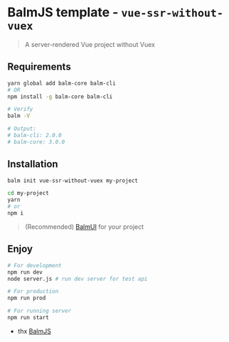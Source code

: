 # BalmJS template - `vue-ssr-without-vuex`

> A server-rendered Vue project without Vuex

## Requirements

```sh
yarn global add balm-core balm-cli
# OR
npm install -g balm-core balm-cli
```

```sh
# Verify
balm -V

# Output:
# balm-cli: 2.0.0
# balm-core: 3.0.0
```

## Installation

```sh
balm init vue-ssr-without-vuex my-project

cd my-project
yarn
# or
npm i
```

> (Recommended) [BalmUI](https://material.balmjs.com/) for your project

## Enjoy

```sh
# For development
npm run dev
node server.js # run dev server for test api

# For production
npm run prod

# For running server
npm run start
```

- thx [BalmJS](https://github.com/balmjs/balm)

